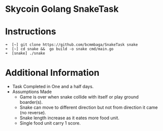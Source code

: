 # Skycoin Golang SnakeTask

# Instructions
```code
➜  [~] git clone https://github.com/bcmmbaga/SnakeTask snake
➜  [~] cd snake &&  go build -o snake cmd/main.go
➜  [snake] ./snake
```

# Additional Information
- Task Completed in One and a half days.
- Assumptions Made
    - Game is over when snake collide with itself or play ground boarder(s).
	- Snake can move to different direction but not from direction it came (no reverse).
    - Snake length increase as it eates more food unit.
    - Single food unit carry 1 score.
